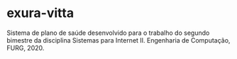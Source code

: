 # exura-vitta
Sistema de plano de saúde desenvolvido para o trabalho do segundo bimestre da disciplina Sistemas para Internet II. Engenharia de Computação, FURG, 2020.
